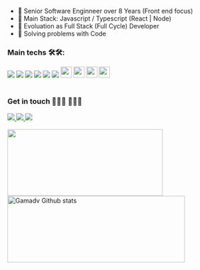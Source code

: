 

- 💼 Senior Software Enginneer over 8 Years (Front end focus)
- 🔨 Main Stack: Javascript / Typescript (React | Node)
- 🎯 Evoluation as Full Stack (Full Cycle) Developer
- 🖤 Solving problems with Code


### Main techs 🛠️🛠️:
<div>
    <img src="https://img.shields.io/badge/typescript-%23007ACC.svg?style=for-the-badge&logo=typescript&logoColor=white">
    <img src="https://img.shields.io/badge/react-%2320232a.svg?style=for-the-badge&logo=react&logoColor=%2361DAFB">
    <img src="https://img.shields.io/badge/Next-black?style=for-the-badge&logo=next.js&logoColor=white">
    <img src="https://img.shields.io/badge/chakra-%234ED1C5.svg?style=for-the-badge&logo=chakraui&logoColor=white">
    <img src="https://img.shields.io/badge/tailwindcss-%2338B2AC.svg?style=for-the-badge&logo=tailwind-css&logoColor=white">
    <img src="https://img.shields.io/badge/chakra-%234ED1C5.svg?style=for-the-badge&logo=chakraui&logoColor=white">
    <img src="https://img.shields.io/badge/styled--components-DB7093?style=for-the-badge&logo=styled-components&logoColor=white" height="25"/>
    <img src="https://img.shields.io/badge/SASS-hotpink.svg?style=for-the-badge&logo=SASS&logoColor=white" height="25"/>
    <img src="https://img.shields.io/badge/-Storybook-FF4785?style=for-the-badge&logo=storybook&logoColor=white" height="25">
    <img src="https://img.shields.io/badge/-TestingLibrary-%23E33332?style=for-the-badge&logo=testing-library&logoColor=white" height="25"/>
 </div>

<br />

###  Get in touch 🫱🏽‍🫲 🫱🏽‍🫲
<div>
    <a
    href="https://web.whatsapp.com/send?phone=+557199292189"
    alt="WhatsApp"
    target="blank"
  >
    <img src="https://img.shields.io/badge/WhatsApp-25D366?style=for-the-badge&logo=whatsapp&logoColor=white" />
  </a>
  <a
    href="mailto:moacirgamaleal@gmail.com"
    alt="Outlook"
    target="blank"
  >
    <img src="https://img.shields.io/badge/Gmail-D14836?style=for-the-badge&logo=gmail&logoColor=white" />
  </a>
  <a
    href="https://www.linkedin.com/in/gama-leal/"
    alt="LinkedIn"
    target="blank"
  >
    <img src="https://img.shields.io/badge/linkedin-%230077B5.svg?style=for-the-badge&logo=linkedin&logoColor=white" />
  </a>
</div>
<br />
<div align=left>
  <!-- Change the `github-readme-stats.anuraghazra1.vercel.app` to `github-readme-stats.vercel.app`  -->
  <img src="https://github-readme-stats.vercel.app/api/top-langs/?username=gamadv&layout=compact&theme=prussian" width="350px" height="150px" />
  <img src="https://github-readme-stats.vercel.app/api?username=gamadv&show_icons=true&include_all_commits=true&count_private=true&theme=prussian" alt="Gamadv Github stats" width="400px" height="150px" />
</div>
